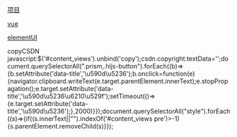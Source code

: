 
[项目](项目.md)


[vue](vue.md)


[elementUI](elementUI.md)

copyCSDN
javascript:$('#content_views').unbind('copy');csdn.copyright.textData='';document.querySelectorAll(".prism,.hljs-button").forEach((b)=>{b.setAttribute('data-title','\u590d\u5236');b.onclick=function(e){navigator.clipboard.writeText(e.target.parentElement.innerText);e.stopPropagation();e.target.setAttribute('data-title','\u590d\u5236\u6210\u529f');setTimeout(()=>{e.target.setAttribute('data-title','\u590d\u5236');},2000)}});document.querySelectorAll("style").forEach((s)=>{if((s.innerText||"").indexOf('#content_views pre')>-1){s.parentElement.removeChild(s)}});
